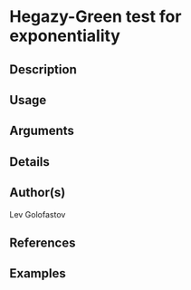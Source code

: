 # Hegazy-Green test for exponentiality

## Description

## Usage

## Arguments

## Details

## Author(s)
Lev Golofastov

## References

## Examples
